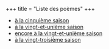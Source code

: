 +++
title = "Liste des poèmes"
+++

- [à la cinquième saison](../seasons/5_cinquieme_saison/demain_nous_serons)
- [à la vingt-et-unième saison](../seasons/21_vingt_et_unieme_saison/demain)
- [encore à la vingt-et-unième saison](../seasons/21_vingt_et_unieme_saison/demain_la)
- [à la vingt-troisième saison](../seasons/23_vingt_troisieme_saison/le_vieux_couple)